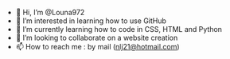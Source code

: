 - 👋 Hi, I’m @Louna972
- 👀 I’m interested in learning how to use GitHub
- 🌱 I’m currently learning how to code in CSS, HTML and Python
- 💞️ I’m looking to collaborate on a website creation
- 📫 How to reach me : by mail (nlj21@hotmail.com)

<!---
Louna972/Louna972 is a ✨ special ✨ repository because its `README.md` (this file) appears on your GitHub profile.
You can click the Preview link to take a look at your changes.
--->
